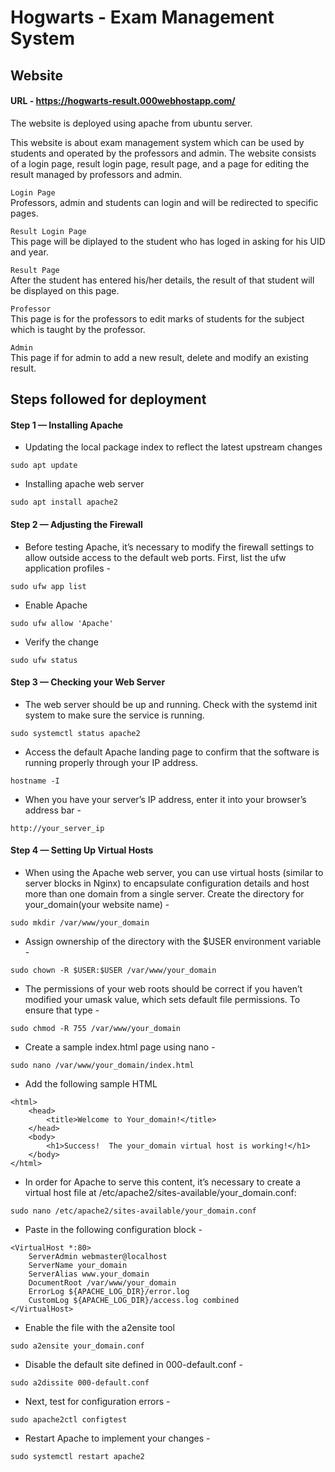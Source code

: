 # Hogwarts - Exam Management System

## Website
#### URL - https://hogwarts-result.000webhostapp.com/
The website is deployed using apache from ubuntu server.

This website is about exam management system which can be used by students and operated by the professors and admin.
The website consists of a login page, result login page, result page, and a page for editing the result managed by professors and admin.

`Login Page`  
Professors, admin and students can login and will be redirected to specific pages.

`Result Login Page`   
This page will be diplayed to the student who has loged in asking for his UID and year.

`Result Page`   
After the student has entered his/her details, the result of that student will be displayed on this page.

`Professor`   
This page is for the professors to edit marks of students for the subject which is taught by the professor.

`Admin`  
This page if for admin to add a new result, delete and modify an existing result.

## Steps followed for deployment

#### Step 1 — Installing Apache
* Updating the local package index to reflect the latest upstream changes
```
sudo apt update
```

* Installing apache web server
```
sudo apt install apache2
```

#### Step 2 — Adjusting the Firewall
* Before testing Apache, it’s necessary to modify the firewall settings to allow outside access to the default web ports. First, list the ufw application profiles -
```
sudo ufw app list
```

* Enable Apache
```
sudo ufw allow 'Apache'
```

* Verify the change
```
sudo ufw status
```

#### Step 3 — Checking your Web Server
* The web server should be up and running.
Check with the systemd init system to make sure the service is running.
```
sudo systemctl status apache2
```

* Access the default Apache landing page to confirm that the software is running properly through your IP address.
```
hostname -I
```

* When you have your server’s IP address, enter it into your browser’s address bar -
```
http://your_server_ip
```

#### Step 4 — Setting Up Virtual Hosts
* When using the Apache web server, you can use virtual hosts (similar to server blocks in Nginx) to encapsulate configuration details and host more than one domain from a single server. 
Create the directory for your_domain(your website name) -
```
sudo mkdir /var/www/your_domain
```

* Assign ownership of the directory with the $USER environment variable -
```
sudo chown -R $USER:$USER /var/www/your_domain
```

* The permissions of your web roots should be correct if you haven’t modified your umask value, which sets default file permissions. To ensure that type - 
```
sudo chmod -R 755 /var/www/your_domain
```

* Create a sample index.html page using nano - 
```
sudo nano /var/www/your_domain/index.html
```

* Add the following sample HTML
```
<html>
    <head>
        <title>Welcome to Your_domain!</title>
    </head>
    <body>
        <h1>Success!  The your_domain virtual host is working!</h1>
    </body>
</html>
```

* In order for Apache to serve this content, it’s necessary to create a virtual host file at /etc/apache2/sites-available/your_domain.conf:
```
sudo nano /etc/apache2/sites-available/your_domain.conf
```

* Paste in the following configuration block -
```
<VirtualHost *:80>
    ServerAdmin webmaster@localhost
    ServerName your_domain
    ServerAlias www.your_domain
    DocumentRoot /var/www/your_domain
    ErrorLog ${APACHE_LOG_DIR}/error.log
    CustomLog ${APACHE_LOG_DIR}/access.log combined
</VirtualHost>
```

* Enable the file with the a2ensite tool
```
sudo a2ensite your_domain.conf
```

* Disable the default site defined in 000-default.conf -
```
sudo a2dissite 000-default.conf
```

* Next, test for configuration errors -
```
sudo apache2ctl configtest
```

* Restart Apache to implement your changes - 
```
sudo systemctl restart apache2
```

